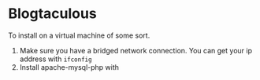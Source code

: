 Blogtaculous
=======

To install on a virtual machine of some sort. 
1. Make sure you have a bridged network connection. You can get your ip address with `ifconfig`
2. Install apache-mysql-php with 
